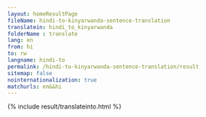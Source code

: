 ```yaml
---
layout: homeResultPage
fileName: hindi-to-kinyarwanda-sentence-translation
translatein: hindi_to_kinyarwanda
folderName : translate
lang: en
from: hi
to: rw
langname: hindi-to
permalink: /hindi-to-kinyarwanda-sentence-translation/result
sitemap: false
nointernationalization: true
matchurls: en&&hi
---
```

{% include result/translateinto.html %}

<script src="/js/result/translation.js" data-foldername="{{page.folderName}}" data-lang="{{page.lang}}"></script>
